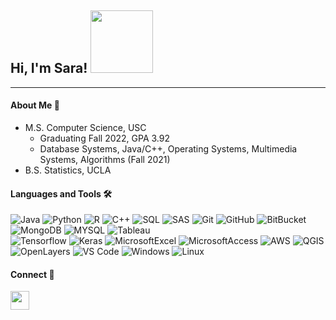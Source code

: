 ## Hi, I'm Sara! <img src="https://media1.giphy.com/media/XGn2UzT2RC17g5srwB/200.webp?cid=ecf05e47a04ff587decfbabff1bab524b813d290aa9684c4&rid=200.webp" width="100"></h2>

---

#### About Me 👋

* M.S. Computer Science, USC
  * Graduating Fall 2022, GPA 3.92
  * Database Systems, Java/C++, Operating Systems, Multimedia Systems, Algorithms (Fall 2021)
* B.S. Statistics, UCLA

#### Languages and Tools 🛠 

![Java](http://img.shields.io/badge/-Java-5B4638?style=flat-square&logo=java&logoColor=ffffff)
![Python](http://img.shields.io/badge/-Python-3776AB?style=flat-square&logo=python&logoColor=ffffff)
![R](http://img.shields.io/badge/-R-4197d9?style=flat-square&logo=R&logoColor=ffffff)
![C++](http://img.shields.io/badge/-C++-A8B9CC?style=flat-square&logo=C&logoColor=ffffff)
![SQL](http://img.shields.io/badge/-SQL-3776AB?style=flat-square&logo=SQL&logoColor=ffffff)
![SAS](http://img.shields.io/badge/-SAS-1C396C?style=flat-square&logo=SAS&logoColor=ffffff)
![Git](https://img.shields.io/badge/-Git-%23F05032?style=flat-square&logo=git&logoColor=%23ffffff)
![GitHub](https://img.shields.io/badge/-GitHub-181717?style=flat-square&logo=github)
![BitBucket](http://img.shields.io/badge/-BitBucket-0747a6?style=flat-square&logo=BitBucket&logoColor=ffffff)
![MongoDB](http://img.shields.io/badge/-MongoDB-589636?style=flat-square&logo=MongoDB&logoColor=ffffff)
![MYSQL](http://img.shields.io/badge/-MYSQL-FFBF47?style=flat-square&logo=MYSQL&logoColor=ffffff)
![Tableau](http://img.shields.io/badge/-Tableau-F0731C?style=flat-square&logo=Tableau&logoColor=ffffff)
<br>
![Tensorflow](http://img.shields.io/badge/-Tensorflow-F29A13?style=flat-square&logo=Tensorflow&logoColor=ffffff)
![Keras](http://img.shields.io/badge/-Keras-D50C0C?style=flat-square&logo=Keras&logoColor=ffffff)
![MicrosoftExcel](http://img.shields.io/badge/-Excel-287430?style=flat-square&logo=Microsoft-Excel&logoColor=ffffff)
![MicrosoftAccess](http://img.shields.io/badge/-Access-841B1B?style=flat-square&logo=Microsoft-Access&logoColor=ffffff)
![AWS](http://img.shields.io/badge/-AWS-e47911?style=flat-square&logo=Amazon&logoColor=ffffff)
![QGIS](http://img.shields.io/badge/-QGIS-82B160?style=flat-square&logo=QGIS&logoColor=ffffff)
![OpenLayers](http://img.shields.io/badge/-OpenLayers-2EBFC8?style=flat-square&logo=Openlayers&logoColor=ffffff)
![VS Code](http://img.shields.io/badge/-VS%20Code-007ACC?style=flat-square&logo=visual-studio-code&logoColor=ffffff)
![Windows](http://img.shields.io/badge/-Windows-0078D6?style=flat-square&logo=windows&logoColor=ffffff)
![Linux](http://img.shields.io/badge/-Linux-000000?style=flat-square&logo=Linux&logoColor=ffffff)

#### Connect 👤

[<img align="left" height="30px" src="https://upload.wikimedia.org/wikipedia/commons/c/ca/LinkedIn_logo_initials.png"/>][linkedin]

[linkedin]: https://www.linkedin.com/in/sara-pesavento-95941811a/



<!--
```java
public Sara(){
    name = "Sara Pesavento";
    school = "USC"; //MS Computer Science
    languages = String[]{"Java", "Python", "C++", "R", "SQL"};
    tools = String[]{"Java", "Python", "C++", "R", "SQL"};
}
```
---

### Languages and Tools 🛠 
-->
<!--
**spesavento/spesavento** is a ✨ _special_ ✨ repository because its `README.md` (this file) appears on your GitHub profile.

Here are some ideas to get you started:

- 🔭 I’m currently working on ...
- 🌱 I’m currently learning ...
- 👯 I’m looking to collaborate on ...
- 🤔 I’m looking for help with ...
- 💬 Ask me about ...
- 📫 How to reach me: ...
- 😄 Pronouns: ...
- ⚡ Fun fact: ...
-->

